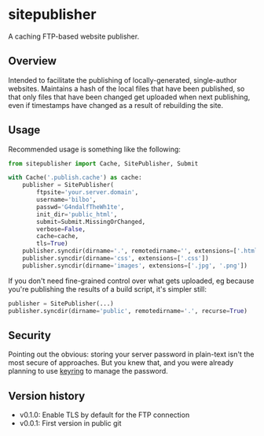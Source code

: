 # sitepublisher

A caching FTP-based website publisher.

## Overview

Intended to facilitate the publishing of locally-generated, single-author websites.
Maintains a hash of the local files that have been published, so that only files
that have been changed get uploaded when next publishing, even if timestamps have
changed as a result of rebuilding the site.

## Usage

Recommended usage is something like the following:

```python
from sitepublisher import Cache, SitePublisher, Submit

with Cache('.publish.cache') as cache:
    publisher = SitePublisher(
        ftpsite='your.server.domain',
        username='bilbo',
        passwd='G4ndalfTheWh1te',
        init_dir='public_html',
        submit=Submit.MissingOrChanged,
        verbose=False,
        cache=cache,
        tls=True)
    publisher.syncdir(dirname='.', remotedirname='', extensions=['.html', '.jpg'])
    publisher.syncdir(dirname='css', extensions=['.css'])
    publisher.syncdir(dirname='images', extensions=['.jpg', '.png'])
```

If you don't need fine-grained control over what gets uploaded, eg because
you're publishing the results of a build script, it's simpler still:

```python
publisher = SitePublisher(...)
publisher.syncdir(dirname='public', remotedirname='.', recurse=True)
```

## Security

Pointing out the obvious: storing your server password in plain-text isn't the
most secure of approaches. But you knew that, and you were already planning to
use [keyring](https://pypi.org/project/keyring/) to manage the password.

## Version history

* v0.1.0: Enable TLS by default for the FTP connection
* v0.0.1: First version in public git
